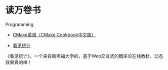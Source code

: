 # 读万卷书

Programming

- [CMake菜谱（CMake Cookbook中文版）](https://www.bookstack.cn/read/CMake-Cookbook/README.md)

- [看见统计](https://seeing-theory.brown.edu/cn.html)

《看见统计》，一个来自斯坦福大学的，基于Web交互式的概率论在线教材，动态效果真的棒！ 